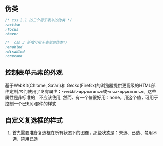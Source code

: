 
## 伪类
```css
/* css 2.1 的三个用于表单的伪类 */
:active
:focus
:hover

/*  css 3 新增可用于表单的伪类*/
:enabled
:disabled
:checked
```

## 控制表单元素的外观
基于WebKit(Chrome, Safari)和 Gecko(Firefox)的浏览器提供更高级的HTML部件定制,它们使用了专有属性：-webkit-appearance或-moz-appearance。这些属性是非标准的，不应该使用, 然而，有一个值很好用：none，用这个值，可用于控制一个已知小部件的样式

## 自定义复选框的样式
1. 首先需要准备复选框在所有状态下的图像，那些状态是：未选、已选、禁用不选、禁用已选
